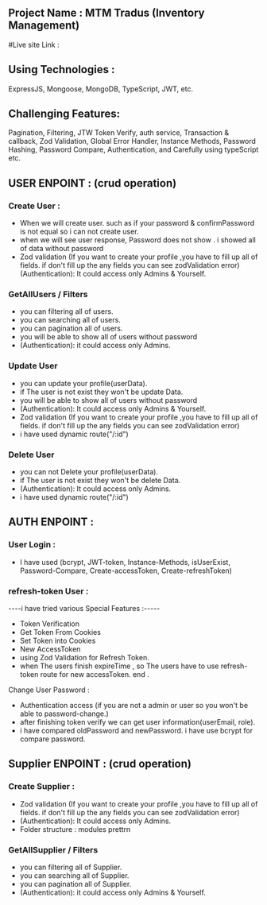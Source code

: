 ## Project Name : MTM Tradus (Inventory Management)

#Live site Link :

## Using Technologies :

ExpressJS, Mongoose, MongoDB, TypeScript, JWT, etc.

## Challenging Features:

Pagination, Filtering, JTW Token Verify, auth service, Transaction & callback, Zod Validation, Global Error Handler, Instance Methods, Password Hashing, Password Compare, Authentication, and Carefully using typeScript etc.

## USER ENPOINT : (crud operation)

### Create User :

- When we will create user. such as if your password & confirmPassword is not equal so i can not create user.
- when we will see user response, Password does not show . i showed all of data without password
- Zod validation (If you want to create your profile ,you have to fill up all of fields. if don't fill up the any fields you can see zodValidation error)
  (Authentication): It could access only Admins & Yourself.

### GetAllUsers / Filters

- you can filtering all of users.
- you can searching all of users.
- you can pagination all of users.
- you will be able to show all of users without password
- (Authentication): it could access only Admins.

### Update User

- you can update your profile(userData).
- if The user is not exist they won't be update Data.
- you will be able to show all of users without password
- (Authentication): It could access only Admins & Yourself.
- Zod validation (If you want to create your profile ,you have to fill up all of fields. if don't fill up the any fields you can see zodValidation error)
- i have used dynamic route("/:id")

### Delete User

- you can not Delete your profile(userData).
- if The user is not exist they won't be delete Data.
- (Authentication): It could access only Admins.
- i have used dynamic route("/:id")

## AUTH ENPOINT :

### User Login :

- I have used (bcrypt, JWT-token, Instance-Methods, isUserExist, Password-Compare, Create-accessToken, Create-refreshToken)

### refresh-token User :

----i have tried various Special Features :-----

- Token Verification
- Get Token From Cookies
- Set Token into Cookies
- New AccessToken
- using Zod Validation for Refresh Token.
- when The users finish expireTime , so The users have to use refresh-token route for new accessToken.
  end .

Change User Password :

- Authentication access (if you are not a admin or user so you won't be able to password-change.)
- after finishing token verify we can get user information(userEmail, role).
- i have compared oldPassword and newPassword. i have use bcrypt for compare password.

## Supplier ENPOINT : (crud operation)

### Create Supplier :

- Zod validation (If you want to create your profile ,you have to fill up all of fields. if don't fill up the any fields you can see zodValidation error)
- (Authentication): It could access only Admins.
- Folder structure : modules prettrn

### GetAllSupplier / Filters

- you can filtering all of Supplier.
- you can searching all of Supplier.
- you can pagination all of Supplier.
- (Authentication): it could access only Admins & Yourself.

